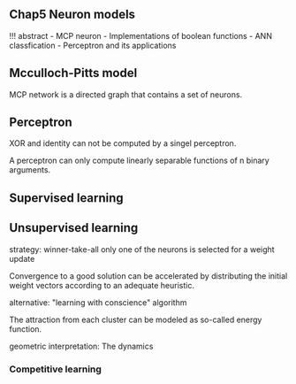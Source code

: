 ## Chap5 Neuron models

!!! abstract
    - MCP neuron
    - Implementations of boolean functions
    - ANN classfication
    - Perceptron and its applications

## Mcculloch-Pitts model

MCP network is a directed graph that contains a set of neurons.

## Perceptron

XOR and identity can not be computed by a singel perceptron.

A perceptron can only compute linearly separable functions of n binary arguments.

## Supervised learning
## Unsupervised learning

strategy: winner-take-all
only one of the neurons is selected for a weight update

Convergence to a good solution can be accelerated by distributing the initial weight vectors according to an adequate heuristic.

alternative: "learning with conscience" algorithm

The attraction from each cluster can be modeled as so-called energy function.

geometric interpretation: The dynamics 

### Competitive learning
